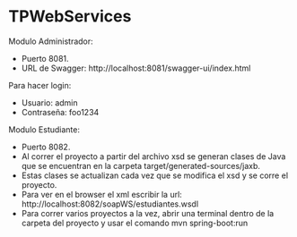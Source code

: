 # TPWebServices

Modulo Administrador:
 * Puerto 8081.
 * URL de Swagger: http://localhost:8081/swagger-ui/index.html

Para hacer login:
* Usuario: admin 
* Contraseña: foo1234

Modulo Estudiante:
 * Puerto 8082.
 * Al correr el proyecto a partir del archivo xsd se generan clases de Java que se encuentran en la carpeta target/generated-sources/jaxb.
 * Estas clases se actualizan cada vez que se modifica el xsd y se corre el proyecto.
 * Para ver en el browser el xml escribir la url: http://localhost:8082/soapWS/estudiantes.wsdl
 * Para correr varios proyectos a la vez, abrir una terminal dentro de la carpeta del proyecto y usar el comando mvn spring-boot:run
